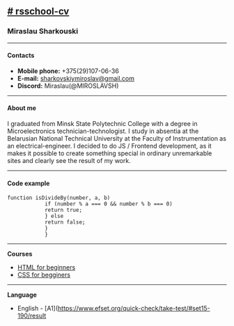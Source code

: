 [# rsschool-cv](https://miroslavsh.github.io/rsschool-cv/cv3)
-----------
### Miraslau Sharkouski

-----------

#### Contacts

 - **Mobile phone:** +375(29)107-06-36
 - **E-mail:** sharkovskiymiroslav@gmail.com
 - **Discord:** Miraslau(@MIROSLAVSH) 

------------

#### About me

I graduated from Minsk State Polytechnic College with a degree in Microelectronics technician-technologist. I study in absentia at the Belarusian National Technical University at the Faculty of Instrumentation as an electrical-engineer.
I decided to do JS / Frontend development, as it makes it possible to create something special in ordinary unremarkable sites and clearly see the result of my work.

------------

#### Code example

```
function isDivideBy(number, a, b) 
            if (number % a === 0 && number % b === 0) 
            return true;
            } else 
            return false;
            }
            }
 ```
-------------

**Courses**

  - [HTML for beginners](https://ru.code-basics.com/languages/html)
  - [CSS  for begginers](https://ru.code-basics.com/languages/css)
  
--------------

 **Language**
  - English - [A1](https://www.efset.org/quick-check/take-test/#set15-190/result

